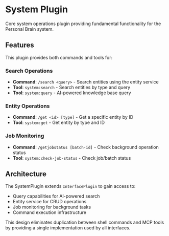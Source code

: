 # System Plugin

Core system operations plugin providing fundamental functionality for the Personal Brain system.

## Features

This plugin provides both commands and tools for:

### Search Operations

- **Command**: `/search <query>` - Search entities using the entity service
- **Tool**: `system:search` - Search entities by type and query
- **Tool**: `system:query` - AI-powered knowledge base query

### Entity Operations

- **Command**: `/get <id> [type]` - Get a specific entity by ID
- **Tool**: `system:get` - Get entity by type and ID

### Job Monitoring

- **Command**: `/getjobstatus [batch-id]` - Check background operation status
- **Tool**: `system:check-job-status` - Check job/batch status

## Architecture

The SystemPlugin extends `InterfacePlugin` to gain access to:

- Query capabilities for AI-powered search
- Entity service for CRUD operations
- Job monitoring for background tasks
- Command execution infrastructure

This design eliminates duplication between shell commands and MCP tools by providing a single implementation used by all interfaces.
